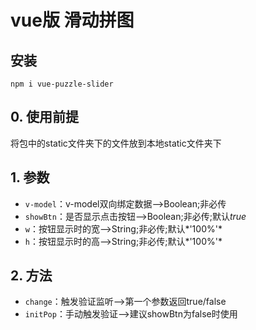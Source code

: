 # vue版 滑动拼图

## 安装
	npm i vue-puzzle-slider

## 0. 使用前提
将包中的static文件夹下的文件放到本地static文件夹下

## 1. 参数
* `v-model`：v-model双向绑定数据-->Boolean;非必传
* `showBtn`：是否显示点击按钮-->Boolean;非必传;默认*true*
* `w`：按钮显示时的宽-->String;非必传;默认*'100%'*
* `h`：按钮显示时的高-->String;非必传;默认*'100%'*

## 2. 方法
* `change`：触发验证监听-->第一个参数返回true/false
* `initPop`：手动触发验证-->建议showBtn为false时使用

